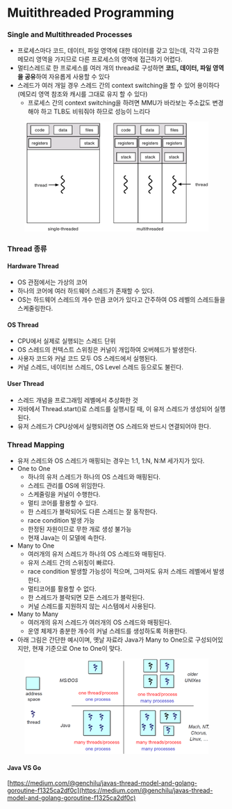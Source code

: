# Muitithreaded Programming

### Single and Multithreaded Processes

* 프로세스마다 코드, 데이터, 파일 영역에 대한 데이터를 갖고 있는데, 각각 고유한 메모리 영역을 가지므로 다른 프로세스의 영역에 접근하기 어렵다.
* 멀티스레드로 한 프로세스를 여러 개의 thread로 구성하면 **코드, 데이터, 파일 영역을 공유**하여 자유롭게 사용할 수 있다
* 스레드가 여러 개일 경우 스레드 간의 context switching을 할 수 있어 용이하다 (메모리 영역 참조와 캐시를 그대로 유지 할 수 있다)
  * 프로세스 간의 context switching을 하려면 MMU가 바라보는 주소값도 변경해야 하고 TLB도 비워줘야 하므로 성능이 느리다

<figure><img src="../../.gitbook/assets/Untitled 7.png" alt=""><figcaption></figcaption></figure>

### Thread 종류

#### Hardware Thread

* OS 관점에서는 가상의 코어
* 하나의 코어에 여러 하드웨어 스레드가 존재할 수 있다.
* OS는 하드웨어 스레드의 개수 만큼 코어가 있다고 간주하여 OS 레벨의 스레드들을 스케줄링한다.

#### OS Thread

* CPU에서 실제로 실행되는 스레드 단위
* OS 스레드의 컨텍스트 스위칭은 커널이 개입하여 오버헤드가 발생한다.
* 사용자 코드와 커널 코드 모두 OS 스레드에서 실행된다.
* 커널 스레드, 네이티브 스레드, OS Level 스레드 등으로도 불린다.

#### User Thread

* 스레드 개념을 프로그래밍 레벨에서 추상화한 것
* 자바에서 Thread.start()로 스레드를 실행시킬 때, 이 유저 스레드가 생성되어 실행된다.
* 유저 스레드가 CPU상에서 실행되려면 OS 스레드와 반드시 연결되어야 한다.

### Thread Mapping

* 유저 스레드와 OS 스레드가 매핑되는 경우는 1:1, 1:N, N:M 세가지가 있다.
* One to One
  * 하나의 유저 스레드가 하나의 OS 스레드와 매핑된다.
  * 스레드 관리를 OS에 위임한다.
  * 스케줄링을 커널이 수행한다.
  * 멀티 코어를 활용할 수 있다.
  * 한 스레드가 블락되어도 다른 스레드는 잘 동작한다.
  * race condition 발생 가능
  * 한정된 자원이므로 무한 개로 생성 불가능
  * 현재 Java는 이 모델에 속한다.
* Many to One
  * 여러개의 유저 스레드가 하나의 OS 스레드와 매핑된다.
  * 유저 스레드 간의 스위칭이 빠르다.
  * race condition 발생할 가능성이 적으며, 그마저도 유저 스레드 레벨에서 발생한다.
  * 멀티코어를 활용할 수 없다.
  * 한 스레드가 블락되면 모든 스레드가 블락된다.
  * 커널 스레드를 지원하지 않는 시스템에서 사용된다.
* Many to Many
  * 여러개의 유저 스레드가 여러개의 OS 스레드와 매핑된다.
  * 운영 체제가 충분한 개수의 커널 스레드를 생성하도록 허용한다.
* 아래 그림은 간단한 예시이며, 옛날 자료라 Java가 Many to One으로 구성되어있지만, 현재 기준으로 One to One이 맞다.

<figure><img src="../../.gitbook/assets/Untitled 8 (1).png" alt=""><figcaption></figcaption></figure>

#### Java VS Go

[https://medium.com/@genchilu/javas-thread-model-and-golang-goroutine-f1325ca2df0c](https://medium.com/@genchilu/javas-thread-model-and-golang-goroutine-f1325ca2df0c)



